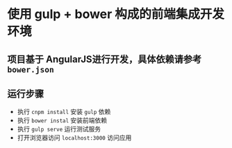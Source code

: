 # 使用 gulp + bower 构成的前端集成开发环境

## 项目基于 AngularJS进行开发，具体依赖请参考 `bower.json`

## 运行步骤

- 执行 `cnpm install` 安装 `gulp` 依赖
- 执行 `bower instal` 安装前端依赖
- 执行 `gulp serve` 运行测试服务
- 打开浏览器访问 `localhost:3000` 访问应用